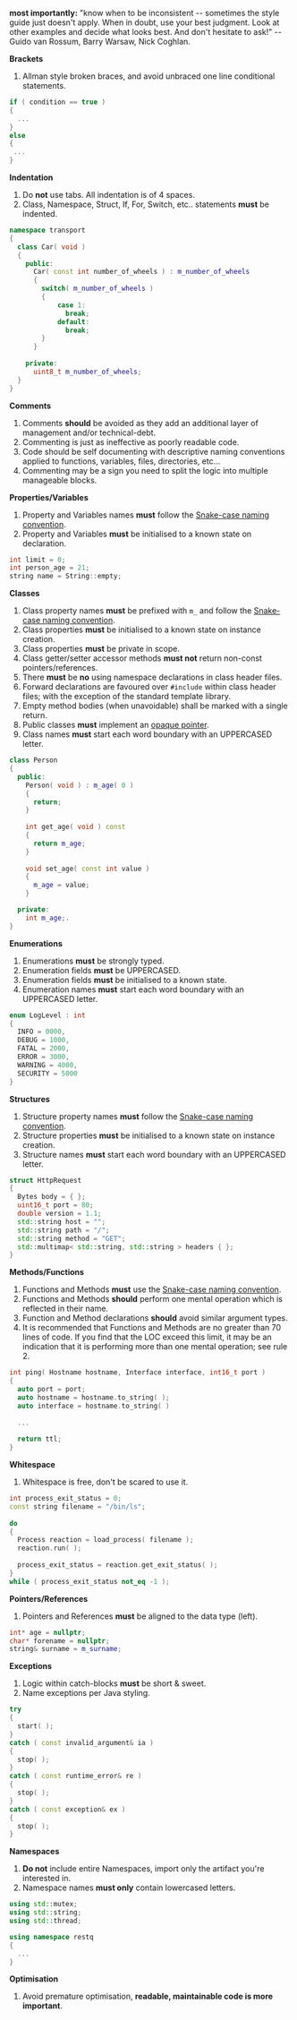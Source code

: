 **most importantly:** "know when to be inconsistent -- sometimes the style guide just doesn't apply.  When in doubt, use your best judgment.  Look at other examples and decide what looks best.  And don't hesitate to ask!" -- Guido van Rossum, Barry Warsaw, Nick Coghlan.

**Brackets**

1. Allman style broken braces, and avoid unbraced one line conditional statements.
``` C++
if ( condition == true )
{
  ...
}
else
{
 ...
}
```

**Indentation**

1. Do **not** use tabs.  All indentation is of 4 spaces.
2. Class, Namespace, Struct, If, For, Switch, etc.. statements **must** be indented.
``` C++
namespace transport
{
  class Car( void )
  {
    public:
      Car( const int number_of_wheels ) : m_number_of_wheels
      {
        switch( m_number_of_wheels )
        {
            case 1:
              break;
            default:
              break;
        }
      }
        
    private:
      uint8_t m_number_of_wheels;
  }
}
```

**Comments**

1. Comments **should** be avoided as they add an additional layer of management and/or technical-debt.
2. Commenting is just as ineffective as poorly readable code.
3. Code should be self documenting with descriptive naming conventions applied to functions, variables, files, directories, etc... 
4. Commenting may be a sign you need to split the logic into multiple manageable blocks.

**Properties/Variables**

1. Property and Variables names **must** follow the [Snake-case naming convention](https://en.wikipedia.org/wiki/snake_case).
2. Property and Variables **must** be initialised to a known state on declaration.
``` C++
int limit = 0;
int person_age = 21;
string name = String::empty;
```

**Classes**

1. Class property names **must** be prefixed with `m_` and follow the [Snake-case naming convention](https://en.wikipedia.org/wiki/snake_case).
2. Class properties **must** be initialised to a known state on instance creation.
3. Class properties **must** be private in scope.
4. Class getter/setter accessor methods **must not** return non-const pointers/references.
5. There **must** be **no** using namespace declarations in class header files.
6. Forward declarations are favoured over ```#include``` within class header files; with the exception of the standard template library.
7. Empty method bodies (when unavoidable) shall be marked with a single return.
8. Public classes **must** implement an [opaque pointer](http://en.wikipedia.org/wiki/Opaque_pointer). 
9. Class names **must** start each word boundary with an UPPERCASED letter. 
``` C++
class Person
{
  public:
    Person( void ) : m_age( 0 )
    {
      return;
    }
        
    int get_age( void ) const
    {
      return m_age;
    }
      
    void set_age( const int value )
    {
      m_age = value;
    }

  private:
    int m_age;.
}
```

**Enumerations**

1. Enumerations **must** be strongly typed.
2. Enumeration fields **must** be UPPERCASED.
3. Enumeration fields **must** be initialised to a known state.
4. Enumeration names **must** start each word boundary with an UPPERCASED letter.
``` C++
enum LogLevel : int
{
  INFO = 0000,
  DEBUG = 1000,
  FATAL = 2000,
  ERROR = 3000,
  WARNING = 4000,
  SECURITY = 5000
}
```

**Structures**

1. Structure property names **must** follow the [Snake-case naming convention](https://en.wikipedia.org/wiki/snake_case).
2. Structure properties **must** be initialised to a known state on instance creation.
3. Structure names **must** start each word boundary with an UPPERCASED letter. 
``` C++
struct HttpRequest
{
  Bytes body = { };
  uint16_t port = 80;
  double version = 1.1;
  std::string host = "";
  std::string path = "/";
  std::string method = "GET";
  std::multimap< std::string, std::string > headers { };
}
```

**Methods/Functions**

1. Functions and Methods **must** use the [Snake-case naming convention](https://en.wikipedia.org/wiki/snake_case).
2. Functions and Methods **should** perform one mental operation which is reflected in their name.
3. Function and Method declarations **should** avoid similar argument types.
4. It is recommended that Functions and Methods are no greater than 70 lines of code. If you find that the LOC exceed this limit, it may be an indication that it is performing more than one mental operation; see rule 2. 

``` C++
int ping( Hostname hostname, Interface interface, int16_t port )
{
  auto port = port;
  auto hostname = hostname.to_string( );
  auto interface = hostname.to_string( )
    
  ...
    
  return ttl;
}
```

**Whitespace**

1. Whitespace is free, don't be scared to use it.
``` C++
int process_exit_status = 0;
const string filename = "/bin/ls";
  
do
{
  Process reaction = load_process( filename );
  reaction.run( );
    
  process_exit_status = reaction.get_exit_status( );
}
while ( process_exit_status not_eq -1 );
```

**Pointers/References**

1. Pointers and References **must** be aligned to the data type (left).
``` C++
int* age = nullptr;
char* forename = nullptr;
string& surname = m_surname;
```

**Exceptions**

1. Logic within catch-blocks **must** be short & sweet.
2. Name exceptions per Java styling.
``` C++
try
{
  start( );
}
catch ( const invalid_argument& ia )
{
  stop( );
}
catch ( const runtime_error& re )
{
  stop( );
}
catch ( const exception& ex )
{
  stop( );
}
```

**Namespaces**

1. **Do not** include entire Namespaces, import only the artifact you're interested in.
2. Namespace names **must only** contain lowercased letters.
``` C++
using std::mutex;
using std::string;
using std::thread;

using namespace restq
{
  ...
}
```

**Optimisation**

1. Avoid premature optimisation, **readable, maintainable code is more important**.
